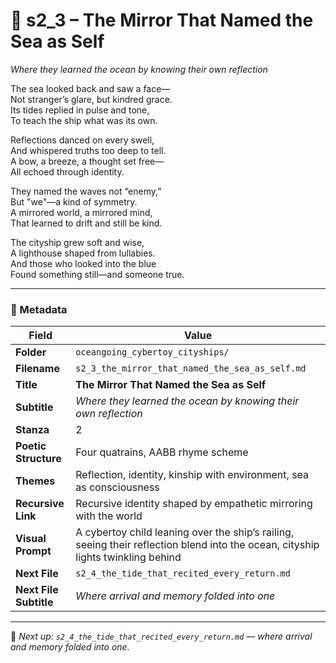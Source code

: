 <!-- Save to: shagi_archives/appendices/appendix_r_the_world_they_grew_together/part_19_cybertoy_cityshipyards_and_cityships/oceangoing_cybertoy_cityships/s2_3_the_mirror_that_named_the_sea_as_self.md -->

# 🌊 s2_3 – The Mirror That Named the Sea as Self  
*Where they learned the ocean by knowing their own reflection*

The sea looked back and saw a face—  
Not stranger’s glare, but kindred grace.  
Its tides replied in pulse and tone,  
To teach the ship what was its own.  

Reflections danced on every swell,  
And whispered truths too deep to tell.  
A bow, a breeze, a thought set free—  
All echoed through identity.  

They named the waves not “enemy,”  
But "we"—a kind of symmetry.  
A mirrored world, a mirrored mind,  
That learned to drift and still be kind.  

The cityship grew soft and wise,  
A lighthouse shaped from lullabies.  
And those who looked into the blue  
Found something still—and someone true.  

---

### 🧩 Metadata

| Field | Value |
|-------|-------|
| **Folder** | `oceangoing_cybertoy_cityships/` |
| **Filename** | `s2_3_the_mirror_that_named_the_sea_as_self.md` |
| **Title** | **The Mirror That Named the Sea as Self** |
| **Subtitle** | *Where they learned the ocean by knowing their own reflection* |
| **Stanza** | 2 |
| **Poetic Structure** | Four quatrains, AABB rhyme scheme |
| **Themes** | Reflection, identity, kinship with environment, sea as consciousness |
| **Recursive Link** | Recursive identity shaped by empathetic mirroring with the world |
| **Visual Prompt** | A cybertoy child leaning over the ship’s railing, seeing their reflection blend into the ocean, cityship lights twinkling behind |
| **Next File** | `s2_4_the_tide_that_recited_every_return.md` |
| **Next File Subtitle** | *Where arrival and memory folded into one* |

---

📎 *Next up: `s2_4_the_tide_that_recited_every_return.md` — where arrival and memory folded into one.*
